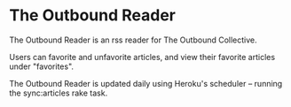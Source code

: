 
# The Outbound Reader

The Outbound Reader is an rss reader for The Outbound Collective.

Users can favorite and unfavorite articles, and view their favorite articles
under "favorites".

The Outbound Reader is updated daily using Heroku's scheduler – running the sync:articles rake task.
